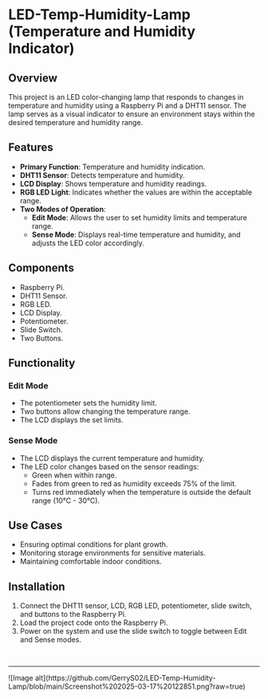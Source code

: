 # LED-Temp-Humidity-Lamp (Temperature and Humidity Indicator)

## Overview
This project is an LED color-changing lamp that responds to changes in temperature and humidity using a Raspberry Pi and a DHT11 sensor. The lamp serves as a visual indicator to ensure an environment stays within the desired temperature and humidity range.

## Features
- **Primary Function**: Temperature and humidity indication.
- **DHT11 Sensor**: Detects temperature and humidity.
- **LCD Display**: Shows temperature and humidity readings.
- **RGB LED Light**: Indicates whether the values are within the acceptable range.
- **Two Modes of Operation**:
  - **Edit Mode**: Allows the user to set humidity limits and temperature range.
  - **Sense Mode**: Displays real-time temperature and humidity, and adjusts the LED color accordingly.

## Components
- Raspberry Pi.
- DHT11 Sensor.
- RGB LED.
- LCD Display.
- Potentiometer.
- Slide Switch.
- Two Buttons.

## Functionality
### Edit Mode
- The potentiometer sets the humidity limit.
- Two buttons allow changing the temperature range.
- The LCD displays the set limits.

### Sense Mode
- The LCD displays the current temperature and humidity.
- The LED color changes based on the sensor readings:
  - Green when within range.
  - Fades from green to red as humidity exceeds 75% of the limit.
  - Turns red immediately when the temperature is outside the default range (10°C - 30°C).

## Use Cases
- Ensuring optimal conditions for plant growth.
- Monitoring storage environments for sensitive materials.
- Maintaining comfortable indoor conditions.

## Installation
1. Connect the DHT11 sensor, LCD, RGB LED, potentiometer, slide switch, and buttons to the Raspberry Pi.
2. Load the project code onto the Raspberry Pi.
3. Power on the system and use the slide switch to toggle between Edit and Sense modes.
<br>
<hr>
![Image alt](https://github.com/GerryS02/LED-Temp-Humidity-Lamp/blob/main/Screenshot%202025-03-17%20122851.png?raw=true)


